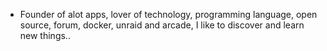- Founder of alot apps, lover of technology, programming language, open source, forum, docker, unraid and arcade, I like to discover and learn new things..
  <br>















































































































































































































































































































































































































































































































































































































